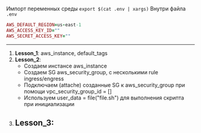 Импорт переменных среды `export $(cat .env | xargs)`
Внутри файла `.env`
```ruby
AWS_DEFAULT_REGION=us-east-1
AWS_ACCESS_KEY_ID=""
AWS_SECRET_ACCESS_KEY=""
```
---
1) **Lesson_1**: aws_instance, default_tags
2) **Lesson_2**: 
    - Создаем инстансе aws_instance
    - Создаем SG aws_security_group, с несколькими rule ingress/engress
    - Подключаем (attache) созданные SG к aws_security_group при помощи vpc_security_group_id = []
    - Используем user_data = file("file.sh") для выполнения скрипта при инициализации
3) **Lesson_3**:
    - 